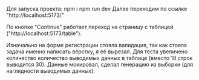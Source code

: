 Для запуска проекта:
npm i
npm run dev
Далее переходим по ссылке "http://localhost:5173/"

По кнопке "Continue" работает переход на страницу с таблицей ("http://localhost:5173/table").

Изначально на форме регистрации стояла валидация, так как стояла задача именно написать вёрстку, я её вырезал.
Для теста увеличено количество количество выводимых данных в таблице (вместо 18 строк выводится 30).
Данные мокировал, сделал генерацию из выборки (для наглядности выводимых данных).
